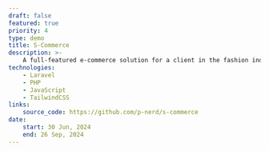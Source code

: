 ```yaml
---
draft: false
featured: true
priority: 4
type: demo
title: S-Commerce
description: >-
    A full-featured e-commerce solution for a client in the fashion industry.
technologies:
    - Laravel
    - PHP
    - JavaScript
    - TailwindCSS
links:
    source_code: https://github.com/p-nerd/s-commerce
date:
    start: 30 Jun, 2024
    end: 26 Sep, 2024
---
```

